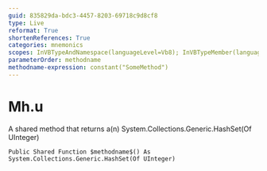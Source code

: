```yaml
---
guid: 835829da-bdc3-4457-8203-69718c9d8cf8
type: Live
reformat: True
shortenReferences: True
categories: mnemonics
scopes: InVBTypeAndNamespace(languageLevel=Vb8); InVBTypeMember(languageLevel=Vb8)
parameterOrder: methodname
methodname-expression: constant("SomeMethod")
---
```


# Mh.u

A shared method that returns a(n) System.Collections.Generic.HashSet(Of UInteger)

```
Public Shared Function $methodname$() As System.Collections.Generic.HashSet(Of UInteger)
```
